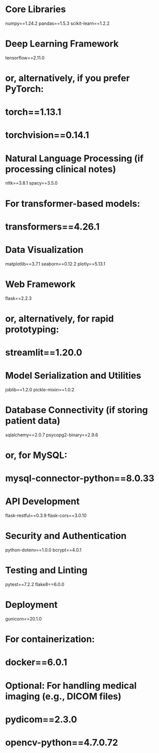 # Core Libraries
numpy==1.24.2
pandas==1.5.3
scikit-learn==1.2.2

# Deep Learning Framework
tensorflow==2.11.0
# or, alternatively, if you prefer PyTorch:
# torch==1.13.1
# torchvision==0.14.1

# Natural Language Processing (if processing clinical notes)
nltk==3.8.1
spacy==3.5.0
# For transformer-based models:
# transformers==4.26.1

# Data Visualization
matplotlib==3.7.1
seaborn==0.12.2
plotly==5.13.1

# Web Framework
flask==2.2.3
# or, alternatively, for rapid prototyping:
# streamlit==1.20.0

# Model Serialization and Utilities
joblib==1.2.0
pickle-mixin==1.0.2

# Database Connectivity (if storing patient data)
sqlalchemy==2.0.7
psycopg2-binary==2.9.6
# or, for MySQL:
# mysql-connector-python==8.0.33

# API Development
flask-restful==0.3.9
flask-cors==3.0.10

# Security and Authentication
python-dotenv==1.0.0
bcrypt==4.0.1

# Testing and Linting
pytest==7.2.2
flake8==6.0.0

# Deployment
gunicorn==20.1.0
# For containerization:
# docker==6.0.1

# Optional: For handling medical imaging (e.g., DICOM files)
# pydicom==2.3.0
# opencv-python==4.7.0.72
